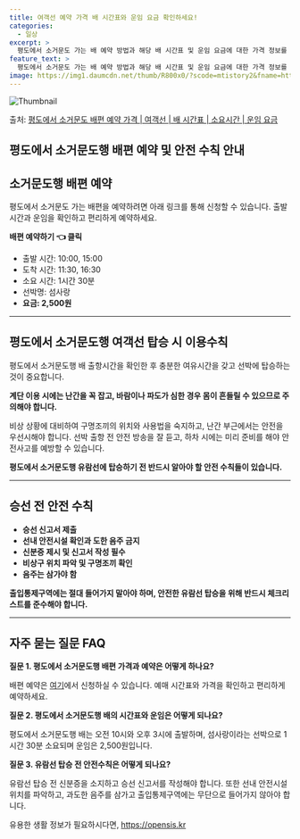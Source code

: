 ```yaml
---
title: 여객선 예약 가격 배 시간표와 운임 요금 확인하세요!
categories:
  - 일상
excerpt: >
  평도에서 소거문도 가는 배 예약 방법과 해당 배 시간표 및 운임 요금에 대한 가격 정보를 안내 드리겠습니다. 안전하고 재밋는 소거문도행 여행을 위해 아래 정보 참고하시기 바랍니다. 소거문도행 배편 예약하기 👈 클릭평도에서 소거문도행 배 시간표출발 시간도착 시간소요 시간선박명요금10:0011:301시간 30분섬사랑2,500원15:0016:301시간 30분섬사랑2,500원소거문도행 배편 예약하기 👈 클릭평도에서 소거문도행 여객선 탑승 시 이용수칙평도에서 소거문도행 배 출항시간을 확인한 후 충분한 여유시간을 갖고 선박에 탑승하는 것이 중요합니다. 중요한 내용계단 이용 시에는 난간을 꼭 잡고, 바람이나 파도가 심한 경우 몸이 흔들릴 수 있으므로 주의해야 합니다.비상 상황에 대비하여 구명조끼의 위치와 사용법을 숙..
feature_text: >
  평도에서 소거문도 가는 배 예약 방법과 해당 배 시간표 및 운임 요금에 대한 가격 정보를 안내 드리겠습니다. 안전하고 재밋는 소거문도행 여행을 위해 아래 정보 참고하시기 바랍니다. 소거문도행 배편 예약하기 👈 클릭평도에서 소거문도행 배 시간표출발 시간도착 시간소요 시간선박명요금10:0011:301시간 30분섬사랑2,500원15:0016:301시간 30분섬사랑2,500원소거문도행 배편 예약하기 👈 클릭평도에서 소거문도행 여객선 탑승 시 이용수칙평도에서 소거문도행 배 출항시간을 확인한 후 충분한 여유시간을 갖고 선박에 탑승하는 것이 중요합니다. 중요한 내용계단 이용 시에는 난간을 꼭 잡고, 바람이나 파도가 심한 경우 몸이 흔들릴 수 있으므로 주의해야 합니다.비상 상황에 대비하여 구명조끼의 위치와 사용법을 숙..
image: https://img1.daumcdn.net/thumb/R800x0/?scode=mtistory2&fname=https%3A%2F%2Fblog.kakaocdn.net%2Fdn%2FdN2WjK%2FbtsHBU5oMEy%2F5ZZPif1JEnw6uDDfKbfLvk%2Fimg.webp
---
```


![Thumbnail](https://img1.daumcdn.net/thumb/R800x0/?scode=mtistory2&fname=https%3A%2F%2Fblog.kakaocdn.net%2Fdn%2FdN2WjK%2FbtsHBU5oMEy%2F5ZZPif1JEnw6uDDfKbfLvk%2Fimg.webp)

<p>출처: <a href="https://opensis.kr/entry/%ED%8F%89%EB%8F%84%EC%97%90%EC%84%9C-%EC%86%8C%EA%B1%B0%EB%AC%B8%EB%8F%84-%EB%B0%B0%ED%8E%B8-%EC%98%88%EC%95%BD-%EA%B0%80%EA%B2%A9-%EC%97%AC%EA%B0%9D%EC%84%A0-%EB%B0%B0-%EC%8B%9C%EA%B0%84%ED%91%9C-%EC%86%8C%EC%9A%94%EC%8B%9C%EA%B0%84-%EC%9A%B4%EC%9E%84-%EC%9A%94%EA%B8%88" rel="dofollow">평도에서 소거문도 배편 예약 가격 | 여객선 | 배 시간표 | 소요시간 | 운임 요금</a> </p>

## 평도에서 소거문도행 배편 예약 및 안전 수칙 안내



## 소거문도행 배편 예약

평도에서 소거문도 가는 배편을 예약하려면 아래 링크를 통해 신청할 수 있습니다. 출발 시간과 운임을 확인하고 편리하게 예약하세요.

**배편 예약하기 👈 클릭**

  * 출발 시간: 10:00, 15:00
  * 도착 시간: 11:30, 16:30
  * 소요 시간: 1시간 30분
  * 선박명: 섬사랑
  * **요금: 2,500원**



* * *

## 평도에서 소거문도행 여객선 탑승 시 이용수칙

평도에서 소거문도행 배 출항시간을 확인한 후 충분한 여유시간을 갖고 선박에 탑승하는 것이 중요합니다.

**계단 이용 시에는 난간을 꼭 잡고, 바람이나 파도가 심한 경우 몸이 흔들릴 수 있으므로 주의해야 합니다.**

비상 상황에 대비하여 구명조끼의 위치와 사용법을 숙지하고, 난간 부근에서는 안전을 우선시해야 합니다. 선박 출항 전 안전 방송을 잘 듣고,
하차 시에는 미리 준비를 해야 안전사고를 예방할 수 있습니다.

**평도에서 소거문도행 유람선에 탑승하기 전 반드시 알아야 할 안전 수칙들이 있습니다.**



* * *

## 승선 전 안전 수칙

  * **승선 신고서 제출**
  * **선내 안전시설 확인과 도한 음주 금지**
  * **신분증 제시 및 신고서 작성 필수**
  * **비상구 위치 파악 및 구명조끼 확인**
  * **음주는 삼가야 함**

**출입통제구역에는 절대 들어가지 말아야 하며, 안전한 유람선 탑승을 위해 반드시 체크리스트를 준수해야 합니다.**



* * *

## 자주 묻는 질문 FAQ

**질문 1. 평도에서 소거문도행 배편 가격과 예약은 어떻게 하나요?**

배편 예약은 [여기](https://opensis.kr/entry/%ED%8F%89%EB%8F%84%EC%97%90%EC%84%9C-%EC%86%8C%EA%B1%B0%EB%AC%B8%EB%8F%84-%EB%B0%B0%ED%8E%B8-%EC%98%88%EC%95%BD-%EA%B0%80%EA%B2%A9-%EC%97%AC%EA%B0%9D%EC%84%A0-%EB%B0%B0-%EC%8B%9C%EA%B0%84%ED%91%9C-%EC%86%8C%EC%9A%94%EC%8B%9C%EA%B0%84-%EC%9A%B4%EC%9E%84-%EC%9A%94%EA%B8%88)에서 신청하실 수 있습니다. 예매 시간표와 가격을 확인하고 편리하게 예약하세요.

**질문 2. 평도에서 소거문도행 배의 시간표와 운임은 어떻게 되나요?**

평도에서 소거문도행 배는 오전 10시와 오후 3시에 출발하며, 섬사랑이라는 선박으로 1시간 30분 소요되며 운임은 2,500원입니다.

**질문 3. 유람선 탑승 전 안전수칙은 어떻게 되나요?**

유람선 탑승 전 신분증을 소지하고 승선 신고서를 작성해야 합니다. 또한 선내 안전시설 위치를 파악하고, 과도한 음주를 삼가고 출입통제구역에는
무단으로 들어가지 않아야 합니다.





 

유용한 생활 정보가 필요하시다면, <a href="https://opensis.kr" rel="dofollow">https://opensis.kr</a>


